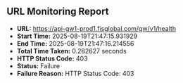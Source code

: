 ## URL Monitoring Report

- **URL:** https://api-gw1-prod1.fisglobal.com/gw/v1/health
- **Start Time:** 2025-08-19T21:47:15.931929
- **End Time:** 2025-08-19T21:47:16.214556
- **Total Time Taken:** 0.282627 seconds
- **HTTP Status Code:** 403
- **Status:** Failure
- **Failure Reason:** HTTP Status Code: 403
